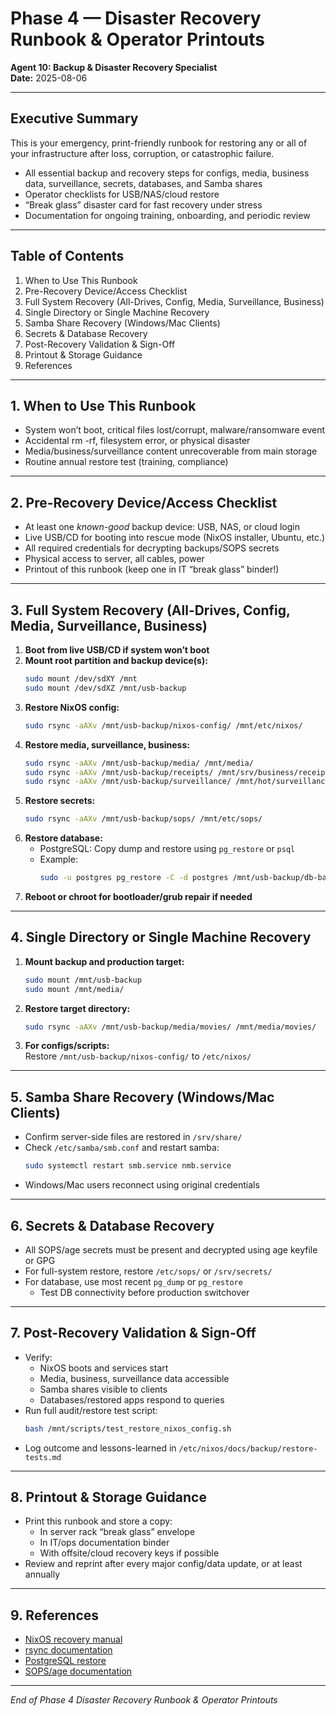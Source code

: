 
# Phase 4 — Disaster Recovery Runbook & Operator Printouts

**Agent 10: Backup & Disaster Recovery Specialist**  
**Date:** 2025-08-06

---

## Executive Summary

This is your emergency, print-friendly runbook for restoring any or all of your infrastructure after loss, corruption, or catastrophic failure.  
- All essential backup and recovery steps for configs, media, business data, surveillance, secrets, databases, and Samba shares  
- Operator checklists for USB/NAS/cloud restore  
- “Break glass” disaster card for fast recovery under stress  
- Documentation for ongoing training, onboarding, and periodic review

---

## Table of Contents

1. When to Use This Runbook
2. Pre-Recovery Device/Access Checklist
3. Full System Recovery (All-Drives, Config, Media, Surveillance, Business)
4. Single Directory or Single Machine Recovery
5. Samba Share Recovery (Windows/Mac Clients)
6. Secrets & Database Recovery
7. Post-Recovery Validation & Sign-Off
8. Printout & Storage Guidance
9. References

---

## 1. When to Use This Runbook

- System won’t boot, critical files lost/corrupt, malware/ransomware event
- Accidental rm -rf, filesystem error, or physical disaster
- Media/business/surveillance content unrecoverable from main storage
- Routine annual restore test (training, compliance)

---

## 2. Pre-Recovery Device/Access Checklist

- At least one *known-good* backup device: USB, NAS, or cloud login
- Live USB/CD for booting into rescue mode (NixOS installer, Ubuntu, etc.)
- All required credentials for decrypting backups/SOPS secrets
- Physical access to server, all cables, power
- Printout of this runbook (keep one in IT “break glass” binder!)

---

## 3. Full System Recovery (All-Drives, Config, Media, Surveillance, Business)

1. **Boot from live USB/CD if system won’t boot**
2. **Mount root partition and backup device(s):**
    ```bash
    sudo mount /dev/sdXY /mnt
    sudo mount /dev/sdXZ /mnt/usb-backup
    ```
3. **Restore NixOS config:**
    ```bash
    sudo rsync -aAXv /mnt/usb-backup/nixos-config/ /mnt/etc/nixos/
    ```
4. **Restore media, surveillance, business:**
    ```bash
    sudo rsync -aAXv /mnt/usb-backup/media/ /mnt/media/
    sudo rsync -aAXv /mnt/usb-backup/receipts/ /mnt/srv/business/receipts/
    sudo rsync -aAXv /mnt/usb-backup/surveillance/ /mnt/hot/surveillance/
    ```
5. **Restore secrets:**
    ```bash
    sudo rsync -aAXv /mnt/usb-backup/sops/ /mnt/etc/sops/
    ```
6. **Restore database:**
    - PostgreSQL: Copy dump and restore using `pg_restore` or `psql`
    - Example:
        ```bash
        sudo -u postgres pg_restore -C -d postgres /mnt/usb-backup/db-backups/db-latest.dump
        ```
7. **Reboot or chroot for bootloader/grub repair if needed**

---

## 4. Single Directory or Single Machine Recovery

1. **Mount backup and production target:**
    ```bash
    sudo mount /mnt/usb-backup
    sudo mount /mnt/media/
    ```
2. **Restore target directory:**
    ```bash
    sudo rsync -aAXv /mnt/usb-backup/media/movies/ /mnt/media/movies/
    ```
3. **For configs/scripts:**  
    Restore `/mnt/usb-backup/nixos-config/` to `/etc/nixos/`

---

## 5. Samba Share Recovery (Windows/Mac Clients)

- Confirm server-side files are restored in `/srv/share/`
- Check `/etc/samba/smb.conf` and restart samba:
    ```bash
    sudo systemctl restart smb.service nmb.service
    ```
- Windows/Mac users reconnect using original credentials

---

## 6. Secrets & Database Recovery

- All SOPS/age secrets must be present and decrypted using age keyfile or GPG
- For full-system restore, restore `/etc/sops/` or `/srv/secrets/`
- For database, use most recent `pg_dump` or `pg_restore`  
    - Test DB connectivity before production switchover

---

## 7. Post-Recovery Validation & Sign-Off

- Verify:
    - NixOS boots and services start
    - Media, business, surveillance data accessible
    - Samba shares visible to clients
    - Databases/restored apps respond to queries
- Run full audit/restore test script:
    ```bash
    bash /mnt/scripts/test_restore_nixos_config.sh
    ```
- Log outcome and lessons-learned in `/etc/nixos/docs/backup/restore-tests.md`

---

## 8. Printout & Storage Guidance

- Print this runbook and store a copy:
    - In server rack “break glass” envelope
    - In IT/ops documentation binder
    - With offsite/cloud recovery keys if possible
- Review and reprint after every major config/data update, or at least annually

---

## 9. References

- [NixOS recovery manual](https://nixos.org/manual/nixos/stable/#ch-installation)
- [rsync documentation](https://download.samba.org/pub/rsync/rsync.html)
- [PostgreSQL restore](https://www.postgresql.org/docs/current/app-pgrestore.html)
- [SOPS/age documentation](https://github.com/mozilla/sops)

---

*End of Phase 4 Disaster Recovery Runbook & Operator Printouts*
